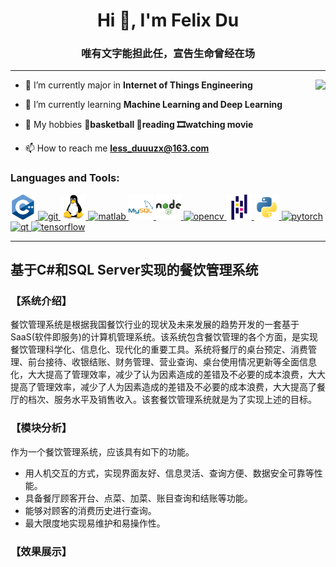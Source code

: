 <h1 align="center">Hi 👋, I'm Felix Du</h1>
<h3 align="center">唯有文字能担此任，宣告生命曾经在场</h3>

------

<a href="https://github.com/Coekyun-Dou">
<img align="right" src="https://github-readme-stats.vercel.app/api?username=Coekyun-Dou&show_icons=true">
</a>

- 🔭 I’m currently major in **Internet of Things Engineering**

- 🌱 I’m currently learning **Machine Learning and Deep Learning**

- 💬 My hobbies **🏀basketball 📔reading 🎞️watching movie**

- 📫 How to reach me **less_duuuzx@163.com**


<h3 align="left">Languages and Tools:</h3>
<p align="left">  <a href="https://www.w3schools.com/cpp/" target="_blank" rel="noreferrer"> <img src="https://raw.githubusercontent.com/devicons/devicon/master/icons/cplusplus/cplusplus-original.svg" alt="cplusplus" width="40" height="40"/> </a> <a href="https://git-scm.com/" target="_blank" rel="noreferrer"> <img src="https://www.vectorlogo.zone/logos/git-scm/git-scm-icon.svg" alt="git" width="40" height="40"/> </a> <a href="https://www.linux.org/" target="_blank" rel="noreferrer"> <img src="https://raw.githubusercontent.com/devicons/devicon/master/icons/linux/linux-original.svg" alt="linux" width="40" height="40"/> </a> <a href="https://www.mathworks.com/" target="_blank" rel="noreferrer"> <img src="https://upload.wikimedia.org/wikipedia/commons/2/21/Matlab_Logo.png" alt="matlab" width="40" height="40"/> </a> <a href="https://www.mysql.com/" target="_blank" rel="noreferrer"> <img src="https://raw.githubusercontent.com/devicons/devicon/master/icons/mysql/mysql-original-wordmark.svg" alt="mysql" width="40" height="40"/> </a> <a href="https://nodejs.org" target="_blank" rel="noreferrer"> <img src="https://raw.githubusercontent.com/devicons/devicon/master/icons/nodejs/nodejs-original-wordmark.svg" alt="nodejs" width="40" height="40"/> </a> <a href="https://opencv.org/" target="_blank" rel="noreferrer"> <img src="https://www.vectorlogo.zone/logos/opencv/opencv-icon.svg" alt="opencv" width="40" height="40"/> </a> <a href="https://pandas.pydata.org/" target="_blank" rel="noreferrer"> <img src="https://raw.githubusercontent.com/devicons/devicon/2ae2a900d2f041da66e950e4d48052658d850630/icons/pandas/pandas-original.svg" alt="pandas" width="40" height="40"/> </a> <a href="https://www.python.org" target="_blank" rel="noreferrer"> <img src="https://raw.githubusercontent.com/devicons/devicon/master/icons/python/python-original.svg" alt="python" width="40" height="40"/> </a> <a href="https://pytorch.org/" target="_blank" rel="noreferrer"> <img src="https://www.vectorlogo.zone/logos/pytorch/pytorch-icon.svg" alt="pytorch" width="40" height="40"/> </a> <a href="https://www.qt.io/" target="_blank" rel="noreferrer"> <img src="https://upload.wikimedia.org/wikipedia/commons/0/0b/Qt_logo_2016.svg" alt="qt" width="40" height="40"/> </a> <a href="https://www.tensorflow.org" target="_blank" rel="noreferrer"> <img src="https://www.vectorlogo.zone/logos/tensorflow/tensorflow-icon.svg" alt="tensorflow" width="40" height="40"/> </a> </p>

------

## 基于C#和SQL Server实现的餐饮管理系统

### 【系统介绍】

​	餐饮管理系统是根据我国餐饮行业的现状及未来发展的趋势开发的一套基于SaaS(软件即服务)的计算机管理系统。该系统包含餐饮管理的各个方面，是实现餐饮管理科学化、信息化、现代化的重要工具。系统将餐厅的桌台预定、消费管理、前台接待、收银结账、财务管理、营业查询、桌台使用情况更新等全面信息化，大大提高了管理效率，减少了认为因素造成的差错及不必要的成本浪费，大大提高了管理效率，减少了人为因素造成的差错及不必要的成本浪费，大大提高了餐厅的档次、服务水平及销售收入。该套餐饮管理系统就是为了实现上述的目标。

### 【模块分析】

作为一个餐饮管理系统，应该具有如下的功能。

- 用人机交互的方式，实现界面友好、信息灵活、查询方便、数据安全可靠等性能。
- 具备餐厅顾客开台、点菜、加菜、账目查询和结账等功能。
- 能够对顾客的消费历史进行查询。
- 最大限度地实现易维护和易操作性。

### 【效果展示】
